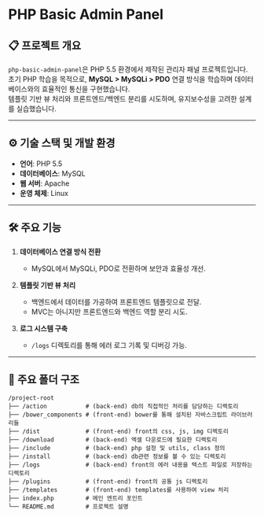 # PHP Basic Admin Panel

## 📋 프로젝트 개요
`php-basic-admin-panel`은 PHP 5.5 환경에서 제작된 관리자 패널 프로젝트입니다.  
초기 PHP 학습을 목적으로, **MySQL > MySQLi > PDO** 연결 방식을 학습하며 데이터베이스와의 효율적인 통신을 구현했습니다.  
템플릿 기반 뷰 처리와 프론트엔드/백엔드 분리를 시도하며, 유지보수성을 고려한 설계를 실습했습니다.

---

## ⚙️ 기술 스택 및 개발 환경
- **언어**: PHP 5.5  
- **데이터베이스**: MySQL  
- **웹 서버**: Apache  
- **운영 체제**: Linux  

---

## 🛠 주요 기능
1. **데이터베이스 연결 방식 전환**  
   - MySQL에서 MySQLi, PDO로 전환하며 보안과 효율성 개선.  

2. **템플릿 기반 뷰 처리**  
   - 백엔드에서 데이터를 가공하여 프론트엔드 템플릿으로 전달.  
   - MVC는 아니지만 프론트엔드와 백엔드 역할 분리 시도.  

3. **로그 시스템 구축**  
   - `/logs` 디렉토리를 통해 에러 로그 기록 및 디버깅 가능.  

---

## 📂 주요 폴더 구조
```plaintext
/project-root
├── /action           # (back-end) db의 직접적인 처리를 담당하는 디렉토리
├── /bower_components # (front-end) bower를 통해 설치된 자바스크립트 라이브러리들
├── /dist             # (front-end) front의 css, js, img 디렉토리
├── /download         # (back-end) 엑셀 다운로드에 필요한 디렉토리
├── /include          # (back-end) php 설정 및 utils, class 정의
├── /install          # (back-end) db관련 정보를 볼 수 있는 디렉토리
├── /logs             # (back-end) front의 에러 내용을 텍스트 파일로 저장하는 디렉토리
├── /plugins          # (front-end) front의 공통 js 디렉토리
├── /templates        # (front-end) templates를 사용하여 view 처리
├── index.php         # 메인 엔트리 포인트
└── README.md         # 프로젝트 설명
